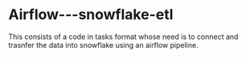 # Airflow---snowflake-etl
This consists of a code in tasks format whose need is to connect and trasnfer the data into snowflake using an airflow pipeline. 
